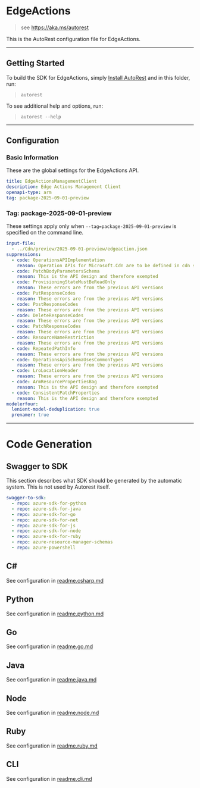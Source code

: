 # EdgeActions

> see https://aka.ms/autorest

This is the AutoRest configuration file for EdgeActions.

---

## Getting Started

To build the SDK for EdgeActions, simply [Install AutoRest](https://aka.ms/autorest/install) and in this folder, run:

> `autorest`

To see additional help and options, run:

> `autorest --help`

---

## Configuration

### Basic Information

These are the global settings for the EdgeActions API.

``` yaml
title: EdgeActionsManagementClient
description: Edge Actions Management Client
openapi-type: arm
tag: package-2025-09-01-preview
```

### Tag: package-2025-09-01-preview

These settings apply only when `--tag=package-2025-09-01-preview` is specified on the command line.

```yaml $(tag) == 'package-2025-09-01-preview'
input-file:
  - ../Cdn/preview/2025-09-01-preview/edgeaction.json
suppressions:
  - code: OperationsAPIImplementation
    reason: Operation APIs for Microsoft.Cdn are to be defined in cdn swagger
  - code: PatchBodyParametersSchema
    reason: This is the API design and therefore exempted
  - code: ProvisioningStateMustBeReadOnly
    reason: These errors are from the previous API versions
  - code: PutResponseCodes
    reason: These errors are from the previous API versions
  - code: PostResponseCodes
    reason: These errors are from the previous API versions
  - code: DeleteResponseCodes
    reason: These errors are from the previous API versions
  - code: PatchResponseCodes
    reason: These errors are from the previous API versions
  - code: ResourceNameRestriction
    reason: These errors are from the previous API versions
  - code: RepeatedPathInfo
    reason: These errors are from the previous API versions
  - code: OperationsApiSchemaUsesCommonTypes
    reason: These errors are from the previous API versions
  - code: LroLocationHeader
    reason: These errors are from the previous API versions
  - code: ArmResourcePropertiesBag
    reason: This is the API design and therefore exempted
  - code: ConsistentPatchProperties
    reason: This is the API design and therefore exempted
modelerfour:
  lenient-model-deduplication: true
  prenamer: true
```

---

# Code Generation

## Swagger to SDK

This section describes what SDK should be generated by the automatic system.
This is not used by Autorest itself.

``` yaml $(swagger-to-sdk)
swagger-to-sdk:
  - repo: azure-sdk-for-python
  - repo: azure-sdk-for-java
  - repo: azure-sdk-for-go
  - repo: azure-sdk-for-net
  - repo: azure-sdk-for-js
  - repo: azure-sdk-for-node
  - repo: azure-sdk-for-ruby
  - repo: azure-resource-manager-schemas
  - repo: azure-powershell
```

## C#

See configuration in [readme.csharp.md](./readme.csharp.md)

## Python

See configuration in [readme.python.md](./readme.python.md)

## Go

See configuration in [readme.go.md](./readme.go.md)

## Java

See configuration in [readme.java.md](./readme.java.md)

## Node

See configuration in [readme.node.md](./readme.node.md)

## Ruby

See configuration in [readme.ruby.md](./readme.ruby.md)

## CLI

See configuration in [readme.cli.md](./readme.cli.md)
